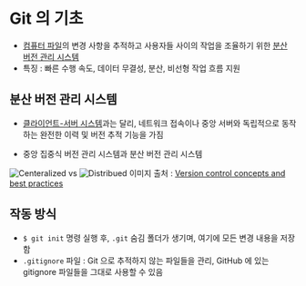 # Git 의 기초

* [컴퓨터 파일](https://ko.wikipedia.org/wiki/컴퓨터_파일)의 변경 사항을 추적하고 사용자들 사이의 작업을 조율하기 위한 [분산 버전 관리 시스템](https://ko.wikipedia.org/wiki/분산_버전_관리_시스템)
* 특징 : 빠른 수행 속도, 데이터 무결성, 분산, 비선형 작업 흐름 지원

## 분산 버전 관리 시스템

* [클라이언트-서버 시스템](https://ko.wikipedia.org/wiki/클라이언트-서버)과는 달리, 네트워크 접속이나 중앙 서버와 독립적으로 동작하는 완전한 이력 및 버전 추적 기능을 가짐

* 중앙 집중식 버전 관리 시스템과 분산 버전 관리 시스템

![Centeralized](https://homes.cs.washington.edu/~mernst/advice/version-control-fig2.png) vs ![Distribued](https://homes.cs.washington.edu/~mernst/advice/version-control-fig3.png)
이미지 출처 : [Version control concepts and best practices](https://homes.cs.washington.edu/~mernst/advice/version-control.html)

## 작동 방식

* `$ git init` 명령 실행 후, `.git` 숨김 폴더가 생기며, 여기에 모든 변경 내용을 저장함
* `.gitignore` 파일 : Git 으로 추적하지 않는 파일들을 관리, GitHub 에 있는 gitignore 파일들을 그대로 사용할 수 있음
